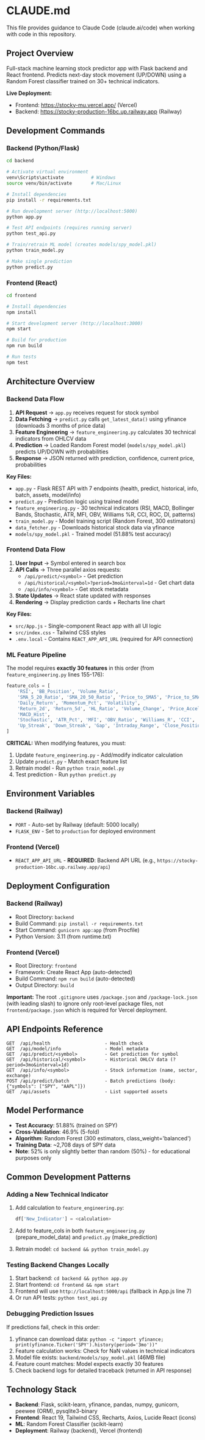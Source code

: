 # CLAUDE.md

This file provides guidance to Claude Code (claude.ai/code) when working with code in this repository.

## Project Overview

Full-stack machine learning stock predictor app with Flask backend and React frontend. Predicts next-day stock movement (UP/DOWN) using a Random Forest classifier trained on 30+ technical indicators.

**Live Deployment:**
- Frontend: https://stocky-mu.vercel.app/ (Vercel)
- Backend: https://stocky-production-16bc.up.railway.app (Railway)

## Development Commands

### Backend (Python/Flask)

```bash
cd backend

# Activate virtual environment
venv\Scripts\activate          # Windows
source venv/bin/activate       # Mac/Linux

# Install dependencies
pip install -r requirements.txt

# Run development server (http://localhost:5000)
python app.py

# Test API endpoints (requires running server)
python test_api.py

# Train/retrain ML model (creates models/spy_model.pkl)
python train_model.py

# Make single prediction
python predict.py
```

### Frontend (React)

```bash
cd frontend

# Install dependencies
npm install

# Start development server (http://localhost:3000)
npm start

# Build for production
npm run build

# Run tests
npm test
```

## Architecture Overview

### Backend Data Flow

1. **API Request** → `app.py` receives request for stock symbol
2. **Data Fetching** → `predict.py` calls `get_latest_data()` using yfinance (downloads 3 months of price data)
3. **Feature Engineering** → `feature_engineering.py` calculates 30 technical indicators from OHLCV data
4. **Prediction** → Loaded Random Forest model (`models/spy_model.pkl`) predicts UP/DOWN with probabilities
5. **Response** → JSON returned with prediction, confidence, current price, probabilities

**Key Files:**
- `app.py` - Flask REST API with 7 endpoints (health, predict, historical, info, batch, assets, model/info)
- `predict.py` - Prediction logic using trained model
- `feature_engineering.py` - 30 technical indicators (RSI, MACD, Bollinger Bands, Stochastic, ATR, MFI, OBV, Williams %R, CCI, ROC, DI, patterns)
- `train_model.py` - Model training script (Random Forest, 300 estimators)
- `data_fetcher.py` - Downloads historical stock data via yfinance
- `models/spy_model.pkl` - Trained model (51.88% test accuracy)

### Frontend Data Flow

1. **User Input** → Symbol entered in search box
2. **API Calls** → Three parallel axios requests:
   - `/api/predict/<symbol>` - Get prediction
   - `/api/historical/<symbol>?period=3mo&interval=1d` - Get chart data
   - `/api/info/<symbol>` - Get stock metadata
3. **State Updates** → React state updated with responses
4. **Rendering** → Display prediction cards + Recharts line chart

**Key Files:**
- `src/App.js` - Single-component React app with all UI logic
- `src/index.css` - Tailwind CSS styles
- `.env.local` - Contains `REACT_APP_API_URL` (required for API connection)

### ML Feature Pipeline

The model requires **exactly 30 features** in this order (from `feature_engineering.py` lines 155-176):

```python
feature_cols = [
    'RSI', 'BB_Position', 'Volume_Ratio',
    'SMA_5_20_Ratio', 'SMA_20_50_Ratio', 'Price_to_SMA5', 'Price_to_SMA20',
    'Daily_Return', 'Momentum_Pct', 'Volatility',
    'Return_2d', 'Return_5d', 'HL_Ratio', 'Volume_Change', 'Price_Acceleration',
    'MACD_Hist',
    'Stochastic', 'ATR_Pct', 'MFI', 'OBV_Ratio', 'Williams_R', 'CCI', 'ROC', 'DI_Diff',
    'Up_Streak', 'Down_Streak', 'Gap', 'Intraday_Range', 'Close_Position', 'Volume_Momentum'
]
```

**CRITICAL:** When modifying features, you must:
1. Update `feature_engineering.py` - Add/modify indicator calculation
2. Update `predict.py` - Match exact feature list
3. Retrain model - Run `python train_model.py`
4. Test prediction - Run `python predict.py`

## Environment Variables

### Backend (Railway)
- `PORT` - Auto-set by Railway (default: 5000 locally)
- `FLASK_ENV` - Set to `production` for deployed environment

### Frontend (Vercel)
- `REACT_APP_API_URL` - **REQUIRED**: Backend API URL (e.g., `https://stocky-production-16bc.up.railway.app/api`)

## Deployment Configuration

### Backend (Railway)
- Root Directory: `backend`
- Build Command: `pip install -r requirements.txt`
- Start Command: `gunicorn app:app` (from Procfile)
- Python Version: 3.11 (from runtime.txt)

### Frontend (Vercel)
- Root Directory: `frontend`
- Framework: Create React App (auto-detected)
- Build Command: `npm run build` (auto-detected)
- Output Directory: `build`

**Important:** The root `.gitignore` uses `/package.json` and `/package-lock.json` (with leading slash) to ignore only root-level package files, not `frontend/package.json` which is required for Vercel deployment.

## API Endpoints Reference

```
GET  /api/health                    - Health check
GET  /api/model/info                - Model metadata
GET  /api/predict/<symbol>          - Get prediction for symbol
GET  /api/historical/<symbol>       - Historical OHLCV data (?period=3mo&interval=1d)
GET  /api/info/<symbol>             - Stock information (name, sector, exchange)
POST /api/predict/batch             - Batch predictions (body: {"symbols": ["SPY", "AAPL"]})
GET  /api/assets                    - List supported assets
```

## Model Performance

- **Test Accuracy**: 51.88% (trained on SPY)
- **Cross-Validation**: 46.9% (5-fold)
- **Algorithm**: Random Forest (300 estimators, class_weight='balanced')
- **Training Data**: ~2,708 days of SPY data
- **Note**: 52% is only slightly better than random (50%) - for educational purposes only

## Common Development Patterns

### Adding a New Technical Indicator

1. Add calculation to `feature_engineering.py`:
   ```python
   df['New_Indicator'] = <calculation>
   ```

2. Add to feature_cols in both `feature_engineering.py` (prepare_model_data) and `predict.py` (make_prediction)

3. Retrain model: `cd backend && python train_model.py`

### Testing Backend Changes Locally

1. Start backend: `cd backend && python app.py`
2. Start frontend: `cd frontend && npm start`
3. Frontend will use `http://localhost:5000/api` (fallback in App.js line 7)
4. Or run API tests: `python test_api.py`

### Debugging Prediction Issues

If predictions fail, check in this order:
1. yfinance can download data: `python -c "import yfinance; print(yfinance.Ticker('SPY').history(period='3mo'))"`
2. Feature calculation works: Check for NaN values in technical indicators
3. Model file exists: `backend/models/spy_model.pkl` (46MB file)
4. Feature count matches: Model expects exactly 30 features
5. Check backend logs for detailed traceback (returned in API response)

## Technology Stack

- **Backend**: Flask, scikit-learn, yfinance, pandas, numpy, gunicorn, peewee (ORM), pysqlite3-binary
- **Frontend**: React 19, Tailwind CSS, Recharts, Axios, Lucide React (icons)
- **ML**: Random Forest Classifier (scikit-learn)
- **Deployment**: Railway (backend), Vercel (frontend)
